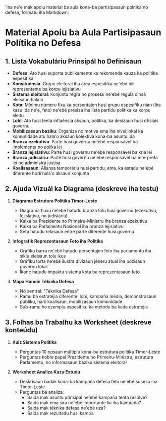 'Iha ne'e mak apoiu material ba aula kona-ba partisipasaun polítika no defesa, formatu iha Markdown:

# Material Apoiu ba Aula Partisipasaun Polítika no Defesa

## 1. Lista Vokabuláriu Prinsipál ho Definisaun

- **Defesa**: Ato husi suporta publikamente ka rekomenda kauza ka polítika espesífika
- **Konsituénsia**: Grupu eleitoral iha área espesífika ne'ebé hili representante ba korpu lejislativu
- **Sistema eleitoral**: Konjuntu regra no prosesu ne'ebé regula oinsá eleisaun hala'o
- **Kota**: Mínimu númeru fixu ka persentajen husi grupu espesifiku nian (iha kazu ida ne'e, feto) ne'ebé presiza iha lista partidu polítika ka korpu eleitu
- **Lobi**: Ato husi tenta influénsia aksaun, polítika, ka desizaun husi ofisiais governu
- **Mobilizasaun baziku**: Organiza no motiva ema iha nível lokal ka komunidade atu hala'o aksaun kolektiva kona-ba asuntu ida
- **Branza ezekutivu**: Parte husi governu ne'ebé responsável ba implementa no aplika lei
- **Branza lejislativu**: Parte husi governu ne'ebé responsável ba kria lei
- **Branza judisiáriu**: Parte husi governu ne'ebé responsável ba interpreta lei no administra justisa
- **Koalisasaun**: Aliansa temporáriu husi partidu, ema, ka estadu ne'ebé diferente hodi hala'o aksaun konjunta

## 2. Ajuda Vizuál ka Diagrama (deskreve iha testu)

1. **Diagrama Estrutura Polítika Timor-Leste**
   - Diagrama fluxu ne'ebé hatudu branza tolu husi governu (ezekutivu, lejislativu, no judisiáriu)
   - Kaixa ba Prezidente no Primeiru-Ministru iha branza ezekutivu
   - Kaixa ba Parlamentu Nasional iha branza lejislativu
   - Seta hatudu relasaun entre parte diferente husi governu

2. **Infografik Reprezentasaun Feto iha Polítika**
   - Gráfiku barra ne'ebé hatudu persentajen feto iha parlamentu iha siklu eleisaun tolu ikus
   - Gráfiku torta ne'ebé ilustra divizaun jéneru atual iha pozisaun governu lokal
   - Íkone hatudu impaktu sistema kota ba reprezentasaun feto

3. **Mapa Hanoin Téknika Defesa**
   - Nó sentrál: "Téknika Defesa"
   - Ramu ba estratéjia diferente: lobi, kampaña média, demonstrasaun públiku, harii koalisaun, mobilizasaun komunidade
   - Sub-ramu ho ezemplu espesífiku ka métodu ba kada estratéjia

## 3. Folhas ba Trabalhu ka Worksheet (deskreve konteúdu)

1. **Kuiz Sistema Polítika**
   - Perguntas 10 opsaun múltiplu kona-ba estrutura polítika Timor-Leste
   - Perguntas kobre papel Prezidente no Primeiru-Ministru, estrutura Parlamentu, no informasaun báziku sistema eleitoral

2. **Worksheet Analiza Kazu Estudu**
   - Deskrisaun badak kona-ba kampaña defesa feto ne'ebé susesu iha Timor-Leste
   - Perguntas ba analiza:
     * Saida mak asuntu prinsipál ne'ebé kampaña tenta resolve?
     * Saida mak ema sira ne'ebé importante liu iha kampaña?
     * Saida mak téknika defesa ne'ebé uza?
     * Saida mak rezultadu husi kampa
